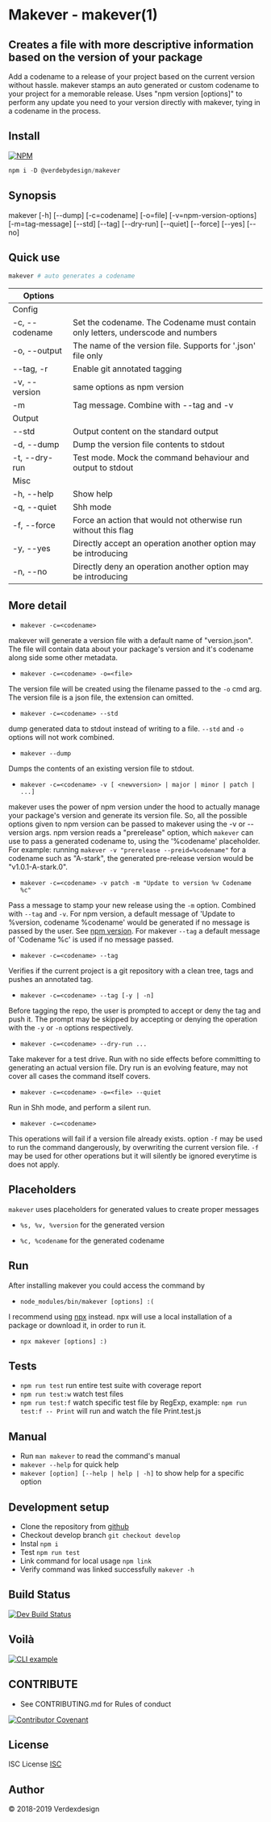 # Makever - makever(1)

## Creates a file with more descriptive information based on the version of your package

Add a codename to a release of your project based on the current version without hassle.
makever stamps an auto generated or custom codename to your project for a memorable release.
Uses "npm version [options]" to perform any update you need to your version directly with makever, tying in a codename in the process.

## Install

[![NPM](https://nodei.co/npm/makever.png)](https://nodei.co/npm/makever/)

```js
npm i -D @verdebydesign/makever
```

## Synopsis

makever [-h] [--dump] [-c=codename] [-o=file] [-v=npm-version-options] [-m=tag-message] [--std] [--tag] [--dry-run] [--quiet] [--force] [--yes] [--no]

## Quick use

```bash
makever # auto generates a codename
```

|Options||
|--|--|
| Config | |
| -c, --codename   | Set the codename. The Codename must contain only letters, underscode and numbers |
| -o, --output | The name of the version file. Supports for '.json' file only |
| --tag, -r | Enable git annotated tagging |
| -v, --version | same options as npm version |
| -m | Tag message. Combine with --tag and -v |
| Output | |
| --std | Output content on the standard output |
| -d, --dump | Dump the version file contents to stdout |
| -t, --dry-run | Test mode. Mock the command behaviour and output to stdout |
| Misc | |
| -h, --help | Show help |
| -q, --quiet | Shh mode |
| -f, --force | Force an action that would not otherwise run without this flag |
| -y, --yes | Directly accept an operation another option may be introducing |
| -n, --no | Directly deny an operation another option may be introducing |

## More detail

* ```makever -c=<codename>```

makever will generate a version file with a default name of "version.json".
The file will contain data about your package's version and it's codename along side some other metadata.

* ```makever -c=<codename> -o=<file>```

The version file will be created using the filename passed to the ```-o``` cmd arg. The version file is a json file, the extension can omitted.

* ```makever -c=<codename> --std```

dump generated data to stdout instead of writing to a file. ```--std``` and ```-o``` options will not work combined.

* ```makever --dump```

Dumps the contents of an existing version file to stdout.

* ```makever -c=<codename> -v [ <newversion> | major | minor | patch | ...]```

makever uses the power of npm version under the hood to actually manage your package's version and generate its version file. So, all the possible options given to npm version can be passed to makever using the -v or --version args. npm version reads a "prerelease" option, which ```makever``` can use to pass a generated codename to, using the '%codename' placeholder.
For example: running ```makever -v "prerelease --preid=%codename"``` for a codename such as "A-stark", the generated pre-release version would be "v1.0.1-A-stark.0".

* ```makever -c=<codename> -v patch -m "Update to version %v Codename %c"```

Pass a message to stamp your new release using the ```-m``` option. Combined with ```--tag``` and ```-v```. For npm version, a default message of 'Update to %version, codename %codename'
would be generated if no message is passed by the user. See [npm version](https://docs.npmjs.com/cli/version).
For makever ```--tag``` a default message of 'Codename %c' is used if no message passed.

* ```makever -c=<codename> --tag```

Verifies if the current project is a git repository with a clean tree, tags and pushes an annotated tag.

* ```makever -c=<codename> --tag [-y | -n]```

Before tagging the repo, the user is prompted to accept or deny the tag and push it.
The prompt may be skipped by accepting or denying the operation with the ```-y``` or ```-n``` options respectively.

* ```makever -c=<codename> --dry-run ...```

Take makever for a test drive. Run with no side effects before committing to generating an actual version file.
Dry run is an evolving feature, may not cover all cases the command itself covers.

* ```makever -c=<codename> -o=<file> --quiet```

Run in Shh mode, and perform a silent run.

* ```makever -c=<codename>```

This operations will fail if a version file already exists. option ```-f``` may be used to run the command dangerously, by overwriting the current version file. ```-f``` may be used for other operations but it will silently be ignored everytime is does not apply.

## Placeholders

```makever``` uses placeholders for generated values to create proper messages

* ```%s, %v, %version``` for the generated version

* ```%c, %codename``` for the generated codename

## Run

After installing makever you could access the command by

* ```node_modules/bin/makever [options] :(```

I recommend using [npx](https://www.npmjs.com/package/npx) instead. npx will use a local installation of a package or download it, in order to run it.

* ```npx makever [options] :)```

## Tests

* ```npm run test``` run entire test suite with coverage report
* ```npm run test:w``` watch test files
* ```npm run test:f``` watch specific test file by RegExp, example: ```npm run test:f -- Print``` will run and watch the file Print.test.js

## Manual

* Run ```man makever``` to read the command's manual
* ```makever --help``` for quick help
* ```makever [option] [--help | help | -h]``` to show help for a specific option

## Development setup

* Clone the repository from [github](https://github.com/verdebydesign/makever-cli)
* Checkout develop branch ```git checkout develop```
* Instal ```npm i```
* Test ```npm run test```
* Link command for local usage ```npm link```
* Verify command was linked successfully ```makever -h```

## Build Status

[![Dev Build Status](https://travis-ci.org/verdebydesign/makever-cli.svg?branch=develop)](https://travis-ci.org/verdebydesign/makever-cli)

## Voilà

[![CLI example](./cli-example.gif)](./cli-example.gif)

## CONTRIBUTE

* See CONTRIBUTING.md for Rules of conduct

[![Contributor Covenant](https://img.shields.io/badge/Contributor%20Covenant-v1.4%20adopted-ff69b4.svg)](code-of-conduct.md)


## License

ISC License [ISC](https://opensource.org/licenses/ISC)

## Author

&copy; 2018-2019 Verdexdesign
